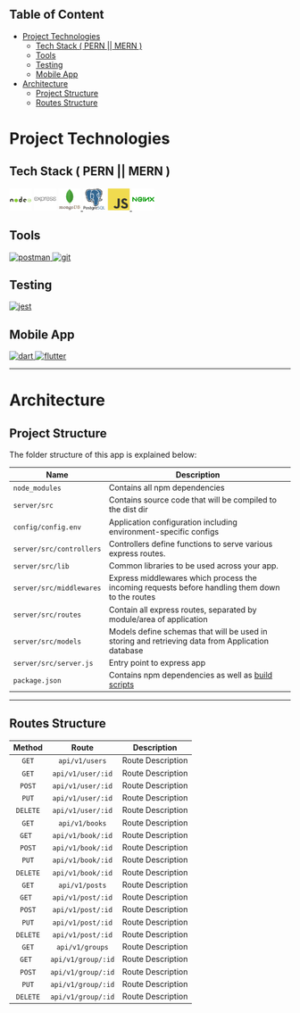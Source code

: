 ## Table of Content
- [Project Technologies](#project-technologies)
  - [Tech Stack ( PERN || MERN )](#tech-stack--pern--mern-)
  - [Tools](#tools)
  - [Testing](#testing)
  - [Mobile App](#mobile-app)
- [Architecture](#architecture)
  - [Project Structure](#project-structure)
  - [Routes Structure](#routes-structure)


# Project Technologies 
## Tech Stack ( PERN || MERN )
<a href="https://nodejs.org" target="_blank" rel="noreferrer"> <img src="https://raw.githubusercontent.com/devicons/devicon/master/icons/nodejs/nodejs-original-wordmark.svg" alt="nodejs" width="40" height="40"/></a>
<a href="https://expressjs.com" target="_blank" rel="noreferrer"> <img src="https://raw.githubusercontent.com/devicons/devicon/master/icons/express/express-original-wordmark.svg" alt="express" width="40" height="40"/></a>
<a href="https://www.mongodb.com/" target="_blank" rel="noreferrer"> <img src="https://raw.githubusercontent.com/devicons/devicon/master/icons/mongodb/mongodb-original-wordmark.svg" alt="mongodb" width="40" height="40"/> </a>
<a href="https://www.postgresql.org" target="_blank" rel="noreferrer"> <img src="https://raw.githubusercontent.com/devicons/devicon/master/icons/postgresql/postgresql-original-wordmark.svg" alt="postgresql" width="40" height="40"/></a>
<a href="https://developer.mozilla.org/en-US/docs/Web/JavaScript" target="_blank" rel="noreferrer"> <img src="https://raw.githubusercontent.com/devicons/devicon/master/icons/javascript/javascript-original.svg" alt="javascript" width="40" height="40"/> </a>
<a href="https://www.nginx.com" target="_blank" rel="noreferrer"> <img src="https://raw.githubusercontent.com/devicons/devicon/master/icons/nginx/nginx-original.svg" alt="nginx" width="40" height="40"/> </a>

## Tools
<a href="https://postman.com" target="_blank" rel="noreferrer"> <img src="https://www.vectorlogo.zone/logos/getpostman/getpostman-icon.svg" alt="postman" width="40" height="40"/> </a>
<a href="https://git-scm.com/" target="_blank" rel="noreferrer"> <img src="https://www.vectorlogo.zone/logos/git-scm/git-scm-icon.svg" alt="git" width="40" height="40"/> </a>

## Testing
<a href="https://jestjs.io" target="_blank" rel="noreferrer"> <img src="https://www.vectorlogo.zone/logos/jestjsio/jestjsio-icon.svg" alt="jest" width="40" height="40"/> </a>

## Mobile App
<a href="https://dart.dev" target="_blank" rel="noreferrer"> <img src="https://www.vectorlogo.zone/logos/dartlang/dartlang-icon.svg" alt="dart" width="40" height="40"/> </a>
<a href="https://flutter.dev" target="_blank" rel="noreferrer"> <img src="https://www.vectorlogo.zone/logos/flutterio/flutterio-icon.svg" alt="flutter" width="40" height="40"/> </a>

---

# Architecture 

## Project Structure
The folder structure of this app is explained below:

| Name | Description |
| ------------------------ | --------------------------------------------------------------------------------------------- |
| ``node_modules``         | Contains all  npm dependencies                                                            |
| ``server/src``                  | Contains  source code that will be compiled to the dist dir                               |
| ``config/config.env``        | Application configuration including environment-specific configs 
| ``server/src/controllers``      | Controllers define functions to serve various express routes. 
| ``server/src/lib``              | Common libraries to be used across your app.  
| ``server/src/middlewares``      | Express middlewares which process the incoming requests before handling them down to the routes
| ``server/src/routes``           | Contain all express routes, separated by module/area of application                       
| ``server/src/models``           | Models define schemas that will be used in storing and retrieving data from Application database  |
| ``server/src/server.js``         | Entry point to express app                                                               |
| ``package.json``             | Contains npm dependencies as well as [build scripts](#what-if-a-library-isnt-on-definitelytyped)

---

## Routes Structure 

| Method | Route | Description |
| :----:   | :---------------: | ---------------------- |
| `GET`  | `api/v1/users`      | Route Description |
| `GET`  | `api/v1/user/:id`      | Route Description |
| `POST` | `api/v1/user/:id`      | Route Description                               |
|  `PUT`      | `api/v1/user/:id`      | Route Description 
| `DELETE`  | `api/v1/user/:id`      | Route Description 
|   `GET`     | `api/v1/books`      | Route Description  
|   `GET `     | `api/v1/book/:id`      | Route Description  
|   `POST`     | `api/v1/book/:id`      | Route Description  
|   `PUT`     | `api/v1/book/:id`      | Route Description  
|   `DELETE`     | `api/v1/book/:id`      | Route Description  
|   `GET`     | `api/v1/posts`      | Route Description  
|   `GET `     | `api/v1/post/:id`      | Route Description  
|   `POST`     | `api/v1/post/:id`      | Route Description  
|   `PUT`     | `api/v1/post/:id`      | Route Description  
|   `DELETE`     | `api/v1/post/:id`      | Route Description  
|   `GET`     | `api/v1/groups`      | Route Description  
|   `GET `     | `api/v1/group/:id`      | Route Description  
|   `POST`     | `api/v1/group/:id`      | Route Description  
|   `PUT`     | `api/v1/group/:id`      | Route Description  
|   `DELETE`     | `api/v1/group/:id`      | Route Description  
